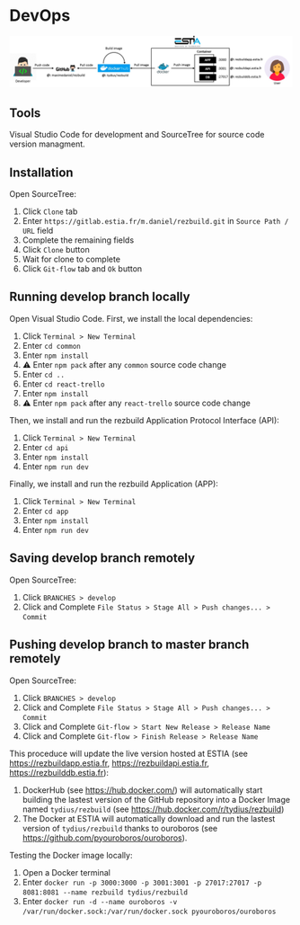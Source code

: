 # DevOps

![DevOps pipeline](doc/flow.jpg)

## Tools

Visual Studio Code for development and SourceTree for source code version managment.

## Installation

Open SourceTree:

1. Click `Clone` tab
2. Enter `https://gitlab.estia.fr/m.daniel/rezbuild.git` in `Source Path / URL` field
3. Complete the remaining fields
4. Click `Clone` button
5. Wait for clone to complete
6. Click `Git-flow` tab and `Ok` button

## Running develop branch locally

Open Visual Studio Code. First, we install the local dependencies:

1. Click `Terminal > New Terminal`
2. Enter `cd common`
3. Enter `npm install`
4. :warning: Enter `npm pack` after any `common` source code change
5. Enter `cd ..`
6. Enter `cd react-trello`
7. Enter `npm install`
8. :warning: Enter `npm pack` after  any `react-trello` source code change

Then, we install and run the rezbuild Application Protocol Interface (API):

1. Click `Terminal > New Terminal`
2. Enter `cd api`
3. Enter `npm install`
4. Enter `npm run dev`

Finally, we install and run the rezbuild Application (APP):

1. Click `Terminal > New Terminal`
2. Enter `cd app`
3. Enter `npm install`
4. Enter `npm run dev`

## Saving develop branch remotely

Open SourceTree:

1. Click `BRANCHES > develop`
2. Click and Complete `File Status > Stage All > Push changes... > Commit`

## Pushing develop branch to master branch remotely

Open SourceTree:

1. Click `BRANCHES > develop`
2. Click and Complete `File Status > Stage All > Push changes... > Commit`
3. Click and Complete `Git-flow > Start New Release > Release Name`
4. Click and Complete `Git-flow > Finish Release > Release Name`

This proceduce will update the live version hosted at ESTIA (see <https://rezbuildapp.estia.fr>, <https://rezbuildapi.estia.fr>, <https://rezbuilddb.estia.fr>):

1. DockerHub (see <https://hub.docker.com/>) will automatically start building the lastest version of the GitHub repository into a Docker Image named `tydius/rezbuild` (see <https://hub.docker.com/r/tydius/rezbuild>)
2. The Docker at ESTIA will automatically download and run the lastest version of `tydius/rezbuild` thanks to ouroboros (see <https://github.com/pyouroboros/ouroboros>).

Testing the Docker image locally:

1. Open a Docker terminal
2. Enter `docker run -p 3000:3000 -p 3001:3001 -p 27017:27017 -p 8081:8081 --name rezbuild tydius/rezbuild`
3. Enter `docker run -d --name ouroboros -v /var/run/docker.sock:/var/run/docker.sock pyouroboros/ouroboros`